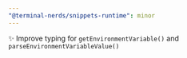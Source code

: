 ```yaml
---
"@terminal-nerds/snippets-runtime": minor
---
```


✨ Improve typing for `getEnvironmentVariable()` and `parseEnvironmentVariableValue()`
